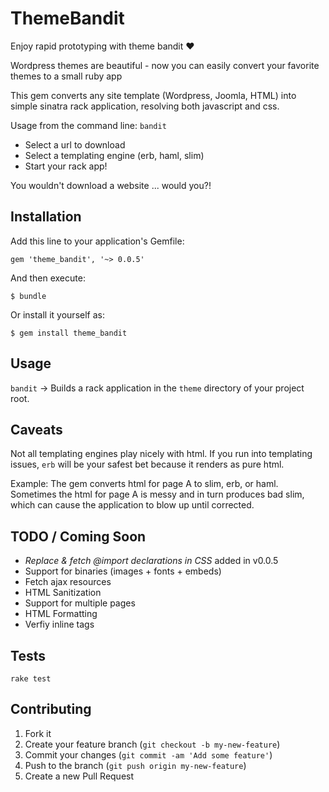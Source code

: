 # ThemeBandit

Enjoy rapid prototyping with theme bandit :heart:

Wordpress themes are beautiful - now you can easily convert your favorite themes to a small ruby app

This gem converts any site template (Wordpress, Joomla, HTML) into
simple sinatra rack application, resolving both javascript and css.

Usage from the command line: `bandit`

- Select a url to download
- Select a templating engine (erb, haml, slim)
- Start your rack app!

You wouldn't download a website ... would you?!

## Installation

Add this line to your application's Gemfile:

    gem 'theme_bandit', '~> 0.0.5'

And then execute:

    $ bundle

Or install it yourself as:

    $ gem install theme_bandit

## Usage
`bandit` -> Builds a rack application in the `theme` directory of
your project root.

## Caveats
Not all templating engines play nicely with html. If you run into
templating issues, `erb` will be your safest bet because it renders as
pure html.

Example: The gem converts html for page A to slim, erb, or haml.
Sometimes the html for page A is messy and in turn produces bad slim,
which can cause the application to blow up until corrected.

## TODO / Coming Soon
- _Replace & fetch @import declarations in CSS_ added in v0.0.5
- Support for binaries (images + fonts + embeds)
- Fetch ajax resources
- HTML Sanitization
- Support for multiple pages
- HTML Formatting
- Verfiy inline tags

## Tests

```
rake test
```
## Contributing

1. Fork it
2. Create your feature branch (`git checkout -b my-new-feature`)
3. Commit your changes (`git commit -am 'Add some feature'`)
4. Push to the branch (`git push origin my-new-feature`)
5. Create a new Pull Request
